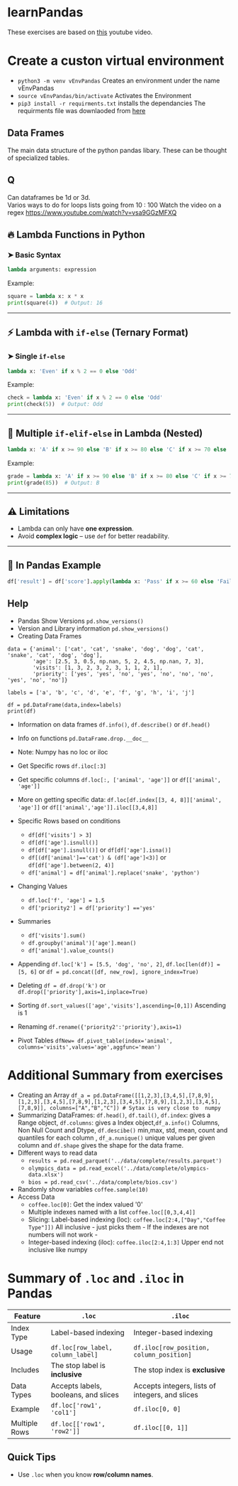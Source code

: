 # learnPandas
These exercises are based on [this](https://www.youtube.com/watch?v=2uvysYbKdjM&t=17s) youtube video. 

# Create a custon virtual environment
-  `python3 -m venv vEnvPandas` Creates an environment under the name vEnvPandas 
- `source vEnvPandas/bin/activate` Activates the Environment
- `pip3 install -r requirments.txt` installs the dependancies
The requirments file was downlaoded from [here](https://github.com/KeithGalli/complete-pandas-tutorial/blob/master/requirements.txt)

## Data Frames 
The main data structure of the python pandas libary. These can be thought of specialized tables. 


## Q 
Can dataframes be 1d or 3d.  
Varios ways to do for loops 
lists going from 10 : 100 
Watch the video on a regex https://www.youtube.com/watch?v=vsa9GGzMFXQ

## 🔥 Lambda Functions in Python

### ➤ Basic Syntax
```python
lambda arguments: expression
```

Example:
```python
square = lambda x: x * x
print(square(4))  # Output: 16
```

---

## ⚡ Lambda with `if-else` (Ternary Format)

### ➤ Single `if-else`
```python
lambda x: 'Even' if x % 2 == 0 else 'Odd'
```

Example:
```python
check = lambda x: 'Even' if x % 2 == 0 else 'Odd'
print(check(5))  # Output: Odd
```

---

## 🚀 Multiple `if-elif-else` in Lambda (Nested)
```python
lambda x: 'A' if x >= 90 else 'B' if x >= 80 else 'C' if x >= 70 else 'F'
```

Example:
```python
grade = lambda x: 'A' if x >= 90 else 'B' if x >= 80 else 'C' if x >= 70 else 'F'
print(grade(85))  # Output: B
```

---

## ⚠️ Limitations
- Lambda can only have **one expression**.
- Avoid **complex logic** – use `def` for better readability.

---

## 🧩 In Pandas Example
```python
df['result'] = df['score'].apply(lambda x: 'Pass' if x >= 60 else 'Fail')
```

## Help 
- Pandas Show Versions `pd.show_versions()`
- Version and Library information  `pd.show_versions()`
- Creating Data Frames 
```
data = {'animal': ['cat', 'cat', 'snake', 'dog', 'dog', 'cat', 'snake', 'cat', 'dog', 'dog'],
        'age': [2.5, 3, 0.5, np.nan, 5, 2, 4.5, np.nan, 7, 3],
        'visits': [1, 3, 2, 3, 2, 3, 1, 1, 2, 1],
        'priority': ['yes', 'yes', 'no', 'yes', 'no', 'no', 'no', 'yes', 'no', 'no']}

labels = ['a', 'b', 'c', 'd', 'e', 'f', 'g', 'h', 'i', 'j']

df = pd.DataFrame(data,index=labels)
print(df)

```
- Information on data frames `df.info()`, `df.describe()` or `df.head()`
- Info on functions  `pd.DataFrame.drop.__doc__`
- Note: Numpy has no loc or iloc
- Get Specific rows `df.iloc[:3]`
- Get specific columns `df.loc[:, ['animal', 'age']]` or `df[['animal', 'age']]`
- More on getting specific data: `df.loc[df.index[[3, 4, 8]]['animal', 'age']]` or `df[['animal','age']].iloc[[3,4,8]]`
- Specific Rows based on conditions
  - `df[df['visits'] > 3]`
  - `df[df['age'].isnull()]`
  - `df[df['age'].isnull()]` or `df[df['age'].isna()]`
  - `df[(df['animal']=='cat') & (df['age']<3)]` or `df[df['age'].between(2, 4)]`
  - `df['animal'] = df['animal'].replace('snake', 'python')`
  
- Changing Values
  -  `df.loc['f', 'age'] = 1.5`
  -  `df['priority2'] = df['priority'] =='yes'`
- Summaries
  - `df['visits'].sum()`
  - `df.groupby('animal')['age'].mean()`
  - `df['animal'].value_counts()`
- Appending `df.loc['k'] = [5.5, 'dog', 'no', 2]`, `df.loc[len(df)] = [5, 6]` or `df = pd.concat([df, new_row], ignore_index=True)`
- Deleting `df = df.drop('k')` or `df.drop(['priority'],axis=1,inplace=True)`
- Sorting `df.sort_values(['age','visits'],ascending=[0,1])` Ascending is 1
- Renaming `df.rename({'priority2':'priority'},axis=1)`
- Pivot Tables `dfNew= df.pivot_table(index='animal', columns='visits',values='age',aggfunc='mean')`

# Additional Summary from exercises 
- Creating an Array `df_a = pd.DataFrame([[1,2,3],[3,4,5],[7,8,9],[1,2,3],[3,4,5],[7,8,9],[1,2,3],[3,4,5],[7,8,9],[1,2,3],[3,4,5],[7,8,9]], columns=["A","B","C"]) # Sytax is very close to  numpy `
- Summarizing DataFrames: `df.head()`, `df.tail()`, `df.index`: gives a Range object, `df.columns`: gives a Index object,`df_a.info()` Columns, Non Null Count and Dtype, `df.descibe()` min,max, std, mean, count and quantiles for each column , `df_a.nunique()` unique values per given column and `df.shape` gives the shape for the data frame.
- Different ways to read data
  - `results = pd.read_parquet('../data/complete/results.parquet')`
  - `olympics_data = pd.read_excel('../data/complete/olympics-data.xlsx')`
  - `bios = pd.read_csv('../data/complete/bios.csv')` 
- Randomly show variables `coffee.sample(10)`
- Access Data
  - `coffee.loc[0]`: Get the index valued '0'
  -  Multiple indexes named with a list `coffee.loc[[0,3,4,4]]`
  -  Slicing: Label-based indexing (loc): `coffee.loc[2:4,["Day","Coffee Type"]])` All inclusive - just picks them - If the indexes are not numbers will not work - 
  - Integer-based indexing (iloc): `coffee.iloc[2:4,1:3]` Upper end not inclusive like numpy
# Summary of `.loc` and `.iloc` in Pandas

| Feature       | `.loc`                                         | `.iloc`                                        |
|---------------|-----------------------------------------------|------------------------------------------------|
| Index Type    | Label-based indexing                          | Integer-based indexing                         |
| Usage         | `df.loc[row_label, column_label]`             | `df.iloc[row_position, column_position]`       |
| Includes      | The stop label is **inclusive**               | The stop index is **exclusive**                |
| Data Types    | Accepts labels, booleans, and slices          | Accepts integers, lists of integers, and slices|
| Example       | `df.loc['row1', 'col1']`                      | `df.iloc[0, 0]`                                |
| Multiple Rows | `df.loc[['row1', 'row2']]`                    | `df.iloc[[0, 1]]`                              |

## Quick Tips
- Use `.loc` when you know **row/column names**.

